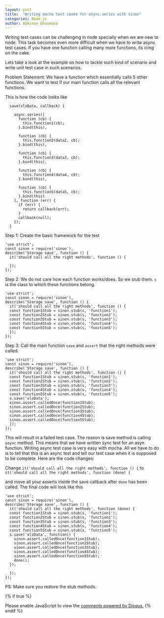 ```yaml
---
layout: post
title:  "Writing mocha test cases for async.series with sinon"
categories: Node.js
author: Abhinav Dhasmana
---
```

Writing test cases can be challenging in node specially when we are new to node. This task becomes even more difficult when we have to write async test cases. If you have one function calling many more functions, its icing on the cake.

Lets take a look at the example on how to tackle such kind of scenario and write unit test case in such scenarios.

Problem Statement: We have a function which essentially calls 5 other functions. We want to test if our main function calls all the relevant
 functions.

This is how the code looks like

```
  save(xlsData, callback) {

    async.series([
      function (cb) {
        this.function1(cb);
      }.bind(this),

      function (cb) {
        this.function2(data2, cb);
      }.bind(this),

      function (cb) {
        this.function3(data3, cb);
      }.bind(this),

      function (cb) {
        this.function4(data4, cb);
      }.bind(this),

      function (cb) {
        this.function5(data5, cb);
      }.bind(this)
    ], function (err) {
      if (err) {
        return callback(err);
      }
      callback(null);
    });
  }
```

Step 1: Create the basic framework for the test

```
'use strict';
const sinon = require('sinon'),
describe('Storage save', function () {
  it('should call all the right methods', function () {

  });
});
```

Step 2: We do not care how each function works/does. So we stub them. `s` is the class to which these functions belong.

```
'use strict';
const sinon = require('sinon'),
describe('Storage save', function () {
  it('should call all the right methods', function () {
  const function1Stub = sinon.stub(s, 'function1');
  const function2Stub = sinon.stub(s, 'function2');
  const function3Stub = sinon.stub(s, 'function3');
  const function4Stub = sinon.stub(s, 'function4');
  const function5Stub = sinon.stub(s, 'function5');
  });
});
```


Step 3: Call the main function `save` and `assert` that the right methods were called.

```
'use strict';
const sinon = require('sinon'),
describe('Storage save', function () {
  it('should call all the right methods', function () {
  const function1Stub = sinon.stub(s, 'function1');
  const function2Stub = sinon.stub(s, 'function2');
  const function3Stub = sinon.stub(s, 'function3');
  const function4Stub = sinon.stub(s, 'function4');
  const function5Stub = sinon.stub(s, 'function5');
  s.save('xlsData');
  sinon.assert.calledOnce(function1Stub);
  sinon.assert.calledOnce(function2Stub);
  sinon.assert.calledOnce(function3Stub);
  sinon.assert.calledOnce(function4Stub);
  sinon.assert.calledOnce(function5Stub);
  });
});
```

This will result in a failed test case. The reason is save method is calling `async` method. This means that we have written sync test for an asyn function. Writing async test case is very easy with mocha. All we have to do is to tell that this is an async test and tell our test case when it is supposed to be complete. Here are the code changes:


Change ```it('should call all the right methods', function () {``` to ```  it('should call all the right methods', function (done) {```

and move all your asserts inside the save callback after `done` has been called. The final code will look like this

```
'use strict';
const sinon = require('sinon'),
describe('Storage save', function () {
  it('should call all the right methods', function (done) {
  const function1Stub = sinon.stub(s, 'function1');
  const function2Stub = sinon.stub(s, 'function2');
  const function3Stub = sinon.stub(s, 'function3');
  const function4Stub = sinon.stub(s, 'function4');
  const function5Stub = sinon.stub(s, 'function5');
  s.save('xlsData', function() {
    sinon.assert.calledOnce(function1Stub);
    sinon.assert.calledOnce(function2Stub);
    sinon.assert.calledOnce(function3Stub);
    sinon.assert.calledOnce(function4Stub);
    sinon.assert.calledOnce(function5Stub);
    done();
  });

  });
});
```

PS: Make sure you restore the stub methods.

{% if true %}
  <div id="disqus_thread"></div>
  <script>
    var disqus_config = function () {

    this.page.url = "http://www.abhinavdhasmana.in/node/2016/02/29/async-series-mocha-test-cases-with-sinon.html"; // Replace PAGE_URL with your page's canonical URL variable
    this.page.identifier = "node/2016/02/29/async-series-mocha-test-cases-with-sinon.html";
    };

    (function() { // DON'T EDIT BELOW THIS LINE
      var d = document, s = d.createElement('script');
      s.src = '//abhinavdhasmana.disqus.com/embed.js';
      s.setAttribute('data-timestamp', +new Date());
      (d.head || d.body).appendChild(s);
      })();
  </script>
  <noscript>Please enable JavaScript to view the <a href="https://disqus.com/?ref_noscript" rel="nofollow">comments powered by Disqus.</a></noscript>
{% endif %}

